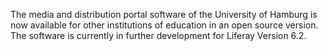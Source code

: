 The media and distribution portal software of the University of Hamburg is now available for other institutions of education in an open source version. The software is currently in further development for Liferay Version 6.2.
